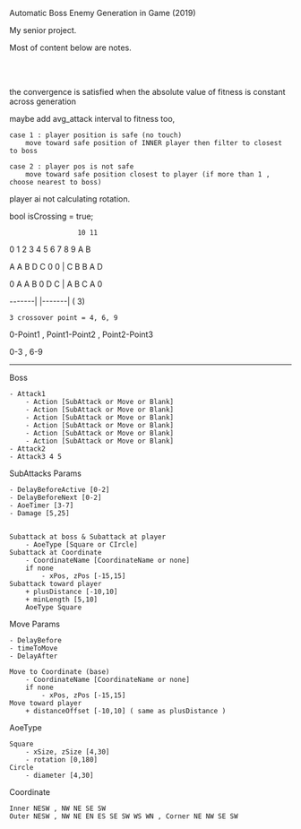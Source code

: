 Automatic Boss Enemy Generation in Game (2019)

My senior project.

Most of content below are notes.

<br /><br />

the convergence is satisfied when the absolute value of fitness is constant across generation

maybe add avg_attack interval to fitness too,

 	case 1 : player position is safe (no touch)
		move toward safe position of INNER player then filter to closest to boss
	
	case 2 : player pos is not safe
		move toward safe position closest to player (if more than 1 , choose nearest to boss)

		
player ai not calculating rotation.


bool isCrossing = true;

					 10 11 
					 
0 1 2 3 4 5 6   7 8 9 A B 

A A B D C 0 0 | C B B A D 

0 A A B 0 D C | A B C A 0 

-------|   |-------|            ( 3)

	3 crossover point = 4, 6, 9 
	
0-Point1 , Point1-Point2 , Point2-Point3

0-3	, 6-9
	
--------------------------------------------------------------------
Boss

	- Attack1
		- Action [SubAttack or Move or Blank]
		- Action [SubAttack or Move or Blank]
		- Action [SubAttack or Move or Blank]
		- Action [SubAttack or Move or Blank]
		- Action [SubAttack or Move or Blank]
		- Action [SubAttack or Move or Blank]
	- Attack2
	- Attack3 4 5


SubAttacks Params

	- DelayBeforeActive [0-2]
	- DelayBeforeNext [0-2]
	- AoeTimer [3-7]
	- Damage [5,25]

	
	Subattack at boss & Subattack at player
		- AoeType [Square or CIrcle]
	Subattack at Coordinate
		- CoordinateName [CoordinateName or none]
		if none 
			- xPos, zPos [-15,15]
	Subattack toward player
		+ plusDistance [-10,10]
		+ minLength [5,10]
		AoeType Square
	
		
Move Params

	- DelayBefore
	- timeToMove
	- DelayAfter

	Move to Coordinate (base)
		- CoordinateName [CoordinateName or none]
		if none 
			- xPos, zPos [-15,15]
	Move toward player
		+ distanceOffset [-10,10] ( same as plusDistance )


AoeType
	
	Square
		- xSize, zSize [4,30]
		- rotation [0,180]
	Circle
		- diameter [4,30]
	
	
	
Coordinate
	
	Inner NESW , NW NE SE SW
	Outer NESW , NW NE EN ES SE SW WS WN , Corner NE NW SE SW
